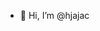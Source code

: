 - 👋 Hi, I’m @hjajac


<!---
hjajac/hjajac is a ✨ special ✨ repository because its `README.md` (this file) appears on your GitHub profile.
You can click the Preview link to take a look at your changes.
--->
